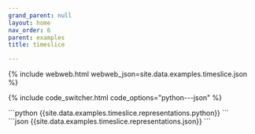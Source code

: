 ```yaml
---
grand_parent: null
layout: home
nav_order: 6
parent: examples
title: timeslice

---
```


{% include webweb.html webweb_json=site.data.examples.timeslice.json %}

{% include code_switcher.html code_options="python---json" %}
<div id='python-code-block' class='select-code-block select-code-block-visible'></div>
```python
{{site.data.examples.timeslice.representations.python}}
```
<div id='json-code-block' class='select-code-block'></div>
```json
{{site.data.examples.timeslice.representations.json}}
```